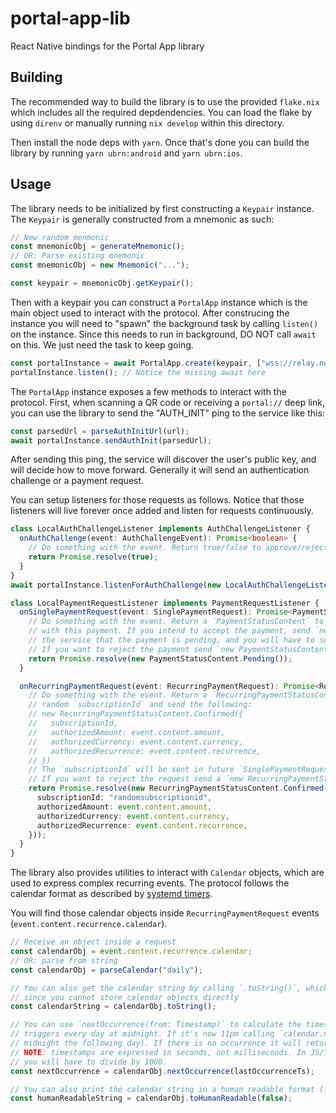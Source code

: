# portal-app-lib

React Native bindings for the Portal App library

## Building

The recommended way to build the library is to use the provided `flake.nix` which includes all the required depdendencies. You can load the flake by using `direnv` or manually running `nix develop` within this directory.

Then install the node deps with `yarn`. Once that's done you can build the library by running `yarn ubrn:android` and `yarn ubrn:ios`.

## Usage

The library needs to be initialized by first constructing a `Keypair` instance. The `Keypair` is generally constructed from a mnemonic as such:

```ts
// New random menmonic
const mnemonicObj = generateMnemonic();
// OR: Parse existing mnemonic
const mnemonicObj = new Mnemonic("...");

const keypair = mnemonicObj.getKeypair();
```

Then with a keypair you can construct a `PortalApp` instance which is the main object used to interact with the protocol. After construcing the instance you will need to "spawn" the background task by calling `listen()` on the instance. Since this needs to run in background, DO NOT call `await` on this. We just need the task to keep going.

```ts
const portalInstance = await PortalApp.create(keypair, ["wss://relay.nostr.net"]);
portalInstance.listen(); // Notice the missing await here
```

The `PortalApp` instance exposes a few methods to interact with the protocol. First, when scanning a QR code or receiving a `portal://` deep link, you can use the library to send the "AUTH_INIT" ping to the service like this:

```ts
const parsedUrl = parseAuthInitUrl(url);
await portalInstance.sendAuthInit(parsedUrl);
```

After sending this ping, the service will discover the user's public key, and will decide how to move forward. Generally it will send an authentication challenge or a payment request.

You can setup listeners for those requests as follows. Notice that those listeners will live forever once added and listen for requests continuously.

```ts
class LocalAuthChallengeListener implements AuthChallengeListener {
  onAuthChallenge(event: AuthChallengeEvent): Promise<boolean> {
    // Do something with the event. Return true/false to approve/reject the request
    return Promise.resolve(true);
  }
}
await portalInstance.listenForAuthChallenge(new LocalAuthChallengeListener());
```

```ts
class LocalPaymentRequestListener implements PaymentRequestListener {
  onSinglePaymentRequest(event: SinglePaymentRequest): Promise<PaymentStatusContent> {
    // Do something with the event. Return a `PaymentStatusContent` to signal the service what you intend to do
    // with this payment. If you intend to accept the payment, send `new PaymentStatusContent.Pending()`. This signals
    // the service that the payment is pending, and you will have to send it via NWC (not implemented yet).
    // If you want to reject the payment send `new PaymentStatusContent.Rejected({ reason: 'User rejected' })`.
    return Promise.resolve(new PaymentStatusContent.Pending());
  }

  onRecurringPaymentRequest(event: RecurringPaymentRequest): Promise<RecurringPaymentStatusContent> {
    // Do something with the event. Return a `RecurringPaymentStatusContent`. If the user accepts the request, generate a new
    // random `subscriptionId` and send the following:
    // new RecurringPaymentStatusContent.Confirmed({
    //   subscriptionId,
    //   authorizedAmount: event.content.amount,
    //   authorizedCurrency: event.content.currency,
    //   authorizedRecurrence: event.content.recurrence,
    // })
    // The `subscriptionId` will be sent in future `SinglePaymentRequest` when those payment requests are part of a subscription.
    // If you want to reject the request send a `new RecurringPaymentStatusContent.Rejected({ reason: 'User rejected' })`.
    return Promise.resolve(new RecurringPaymentStatusContent.Confirmed({
      subscriptionId: "randomsubscriptionid",
      authorizedAmount: event.content.amount,
      authorizedCurrency: event.content.currency,
      authorizedRecurrence: event.content.recurrence,
    }));
  }
}
```

The library also provides utilities to interact with `Calendar` objects, which are used to express complex recurring events. The protocol
follows the calendar format as described by [systemd timers](https://www.freedesktop.org/software/systemd/man/latest/systemd.time.html#Calendar%20Events).

You will find those calendar objects inside `RecurringPaymentRequest` events (`event.content.recurrence.calendar`).

```ts
// Receive an object inside a request
const calendarObj = event.content.recurrence.calendar;
// OR: parse from string
const calendarObj = parseCalendar("daily");

// You can also get the calendar string by calling `.toString()`, which is useful to store the subscription in a database
// since you cannot store calendar objects directly
const calendarString = calendarObj.toString();

// You can use `nextOccurrence(from: Timestamp)` to calculate the timestamp of the next occurrence after a point in time. For example, a `daily` event
// triggers every day at midnight. If it's now 11pm calling `calendar.nextOccurrence(nowTimestamp)` will return a timestamp which is 1h in the future (at
// midnight the following day). If there is no occurrence it will return null.
// NOTE: timestamps are expressed in seconds, not milliseconds. In JS/TS if you use `(new Date()).getTime()` it generally returns the timestamp in ms, so
// you will have to divide by 1000.
const nextOccurrence = calendarObj.nextOccurrence(lastOccurrenceTs);

// You can also print the calendar string in a human readable format (for example "every day", "every month at 3pm") by using:
const humanReadableString = calendarObj.toHumanReadable(false);
```